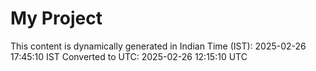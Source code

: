 # My Project

This content is dynamically generated in Indian Time (IST): 2025-02-26 17:45:10 IST
Converted to UTC: 2025-02-26 12:15:10 UTC
